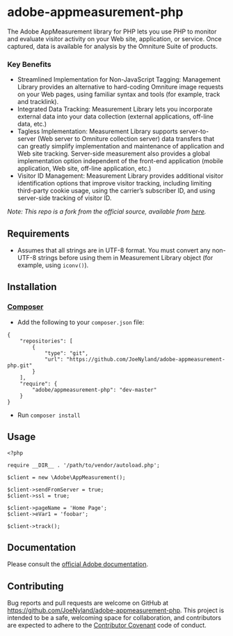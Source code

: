 # adobe-appmeasurement-php

The Adobe AppMeasurement library for PHP lets you use PHP to monitor and evaluate visitor activity on your Web site, application, or service. Once captured, data is available for analysis by the Omniture Suite of products.

### Key Benefits

* Streamlined Implementation for Non-JavaScript Tagging: Management Library provides an alternative to hard-coding Omniture image requests on your Web pages, using familiar syntax and tools (for example, track and tracklink).
* Integrated Data Tracking: Measurement Library lets you incorporate external data into your data collection (external applications, off-line data, etc.)
* Tagless Implementation: Measurement Library supports server-to-server (Web server to Omniture collection server) data transfers that can greatly simplify implementation and maintenance of application and Web site tracking. Server-side measurement also provides a global implementation option independent of the front-end application (mobile application, Web site, off-line application, etc.)
* Visitor ID Management: Measurement Library provides additional visitor identification options that improve visitor tracking, including limiting third-party cookie usage, using the carrier’s subscriber ID, and using server-side tracking of visitor ID.

*Note: This repo is a fork from the official source, available from [here][source-download].*

## Requirements

* Assumes that all strings are in UTF-8 format. You must convert any non-UTF-8 strings before using them in Measurement Library object (for example, using `iconv()`).

## Installation

### [Composer][composer]

* Add the following to your `composer.json` file:
```
{
    "repositories": [
        {
            "type": "git",
            "url": "https://github.com/JoeNyland/adobe-appmeasurement-php.git"
        }
    ],
    "require": {
        "adobe/appmeasurement-php": "dev-master"
    }
}
```
* Run `composer install`

## Usage
```
<?php

require __DIR__ . '/path/to/vendor/autoload.php';

$client = new \Adobe\AppMeasurement();

$client->sendFromServer = true;
$client->ssl = true;

$client->pageName = 'Home Page';
$client->eVar1 = 'foobar';

$client->track();
```

## Documentation
Please consult the [official Adobe documentation][adobe-documentation-pdf].

## Contributing

Bug reports and pull requests are welcome on GitHub at https://github.com/JoeNyland/adobe-appmeasurement-php. This project is intended to be a safe, welcoming space for collaboration, and contributors are expected to adhere to the [Contributor Covenant](http://contributor-covenant.org) code of conduct.

[source-download]: https://marketing.adobe.com/developer/download/file/L2RldmVsb3Blci91cGxvYWRzL2dhbGxlcnlfY29kZS8wNTdlMTE2NGU4YWQ2ODE3MDRhOGJkZTMzZWNmYWU0OGNmYzNiNTM5LnppcA%3D%3D/UEhQTWVhc3VyZW1lbnQuemlw
[composer]: https://getcomposer.org/
[adobe-documentation-pdf]: https://marketing.adobe.com/resources/help/fr_FR/sc/appmeasurement/php/oms_sc_appmeasure_php.pdf
